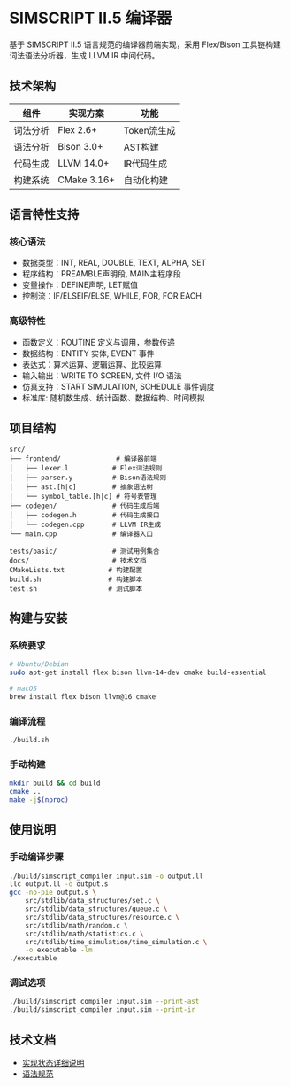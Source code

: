 # SIMSCRIPT II.5 编译器

基于 SIMSCRIPT II.5 语言规范的编译器前端实现，采用 Flex/Bison 工具链构建词法语法分析器，生成 LLVM IR 中间代码。

## 技术架构

| 组件 | 实现方案 | 功能 |
|------|----------|------|
| 词法分析 | Flex 2.6+ | Token流生成 |
| 语法分析 | Bison 3.0+ | AST构建 |
| 代码生成 | LLVM 14.0+ | IR代码生成 |
| 构建系统 | CMake 3.16+ | 自动化构建 |

## 语言特性支持

### 核心语法
- 数据类型：INT, REAL, DOUBLE, TEXT, ALPHA, SET
- 程序结构：PREAMBLE声明段, MAIN主程序段
- 变量操作：DEFINE声明, LET赋值
- 控制流：IF/ELSEIF/ELSE, WHILE, FOR, FOR EACH

### 高级特性
- 函数定义：ROUTINE 定义与调用，参数传递
- 数据结构：ENTITY 实体, EVENT 事件
- 表达式：算术运算、逻辑运算、比较运算
- 输入输出：WRITE TO SCREEN, 文件 I/O 语法
- 仿真支持：START SIMULATION, SCHEDULE 事件调度
- 标准库: 随机数生成、统计函数、数据结构、时间模拟

## 项目结构

```
src/
├── frontend/              # 编译器前端
│   ├── lexer.l           # Flex词法规则
│   ├── parser.y          # Bison语法规则
│   ├── ast.[h|c]         # 抽象语法树
│   └── symbol_table.[h|c] # 符号表管理
├── codegen/              # 代码生成后端
│   ├── codegen.h         # 代码生成接口
│   └── codegen.cpp       # LLVM IR生成
└── main.cpp              # 编译器入口

tests/basic/              # 测试用例集合
docs/                     # 技术文档
CMakeLists.txt           # 构建配置
build.sh                 # 构建脚本
test.sh                  # 测试脚本
```

## 构建与安装

### 系统要求
```bash
# Ubuntu/Debian
sudo apt-get install flex bison llvm-14-dev cmake build-essential

# macOS
brew install flex bison llvm@16 cmake
```

### 编译流程
```bash
./build.sh
```

### 手动构建
```bash
mkdir build && cd build
cmake ..
make -j$(nproc)
```

## 使用说明

### 手动编译步骤
```bash
./build/simscript_compiler input.sim -o output.ll
llc output.ll -o output.s
gcc -no-pie output.s \
    src/stdlib/data_structures/set.c \
    src/stdlib/data_structures/queue.c \
    src/stdlib/data_structures/resource.c \
    src/stdlib/math/random.c \
    src/stdlib/math/statistics.c \
    src/stdlib/time_simulation/time_simulation.c \
    -o executable -lm
./executable
```

### 调试选项
```bash
./build/simscript_compiler input.sim --print-ast 
./build/simscript_compiler input.sim --print-ir
```

## 技术文档

- [实现状态详细说明](docs/IMPLEMENTATION_STATUS.md)
- [语法规范](docs/syntax.md)
